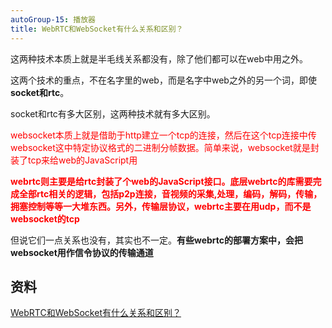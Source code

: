 ```yaml
---
autoGroup-15: 播放器
title: WebRTC和WebSocket有什么关系和区别？
---
```

这两种技术本质上就是半毛线关系都没有，除了他们都可以在web中用之外。

这两个技术的重点，不在名字里的web，而是名字中web之外的另一个词，即使**socket和rtc**。

socket和rtc有多大区别，这两种技术就有多大区别。

<span style="color: red">websocket本质上就是借助于http建立一个tcp的连接，然后在这个tcp连接中传websocket这中特定协议格式的二进制分帧数据。简单来说，websocket就是封装了tcp来给web的JavaScript用</span>

<span style="color: red">**webrtc则主要是给rtc封装了个web的JavaScript接口。底层webrtc的库需要完成全部rtc相关的逻辑，包括p2p连接，音视频的采集,处理，编码，解码，传输，拥塞控制等等一大堆东西。另外，传输层协议，webrtc主要在用udp，而不是websocket的tcp**</span>

但说它们一点关系也没有，其实也不一定。**有些webrtc的部署方案中，会把websocket用作信令协议的传输通道**

## 资料
[WebRTC和WebSocket有什么关系和区别？](https://www.zhihu.com/question/424264607)